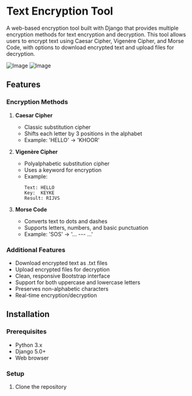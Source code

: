# Text Encryption Tool

A web-based encryption tool built with Django that provides multiple encryption methods for text encryption and decryption. This tool allows users to encrypt text using Caesar Cipher, Vigenère Cipher, and Morse Code, with options to download encrypted text and upload files for decryption.

![Image](https://github.com/user-attachments/assets/f2bc3583-eb8f-4fb7-a03a-64fa520e46be)
![Image](https://github.com/user-attachments/assets/e89b6268-647c-437d-9e53-0410f8555e66)

## Features

### Encryption Methods
1. **Caesar Cipher**
   - Classic substitution cipher
   - Shifts each letter by 3 positions in the alphabet
   - Example: 'HELLO' → 'KHOOR'

2. **Vigenère Cipher**
   - Polyalphabetic substitution cipher
   - Uses a keyword for encryption
   - Example:
     ```
     Text: HELLO
     Key:  KEYKE
     Result: RIJVS
     ```

3. **Morse Code**
   - Converts text to dots and dashes
   - Supports letters, numbers, and basic punctuation
   - Example: 'SOS' → '... --- ...'

### Additional Features
- Download encrypted text as .txt files
- Upload encrypted files for decryption
- Clean, responsive Bootstrap interface
- Support for both uppercase and lowercase letters
- Preserves non-alphabetic characters
- Real-time encryption/decryption

## Installation

### Prerequisites
- Python 3.x
- Django 5.0+
- Web browser

### Setup
1. Clone the repository
